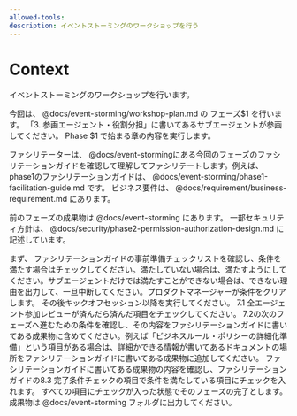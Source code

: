 ```yaml
---
allowed-tools:
description: イベントストーミングのワークショップを行う
---
```


# Context

イベントストーミングのワークショップを行います。

今回は、 @docs/event-storming/workshop-plan.md の フェーズ$1 を行います。
「3. 参画エージェント・役割分担」に書いてあるサブエージェントが参画してください。
Phase $1 で始まる章の内容を実行します。

ファシリテーターは、 @docs/event-stormingにある今回のフェーズのファシリテーションガイドを確認して理解してファシリテートします。例えば、phase1のファシリテーションガイドは、 @docs/event-storming/phase1-facilitation-guide.md です。
ビジネス要件は、 @docs/requirement/business-requirement.md にあります。

前のフェーズの成果物は @docs/event-storming にあります。
一部セキュリティ方針は、 @docs/security/phase2-permission-authorization-design.md に記述しています。

まず、 ファシリテーションガイドの事前準備チェックリストを確認し、条件を満たす場合はチェックしてください。満たしていない場合は、満たすようにしてください。サブエージェントだけでは満たすことができない場合は、できない理由を出力して、一旦中断してください。プロダクトマネージャーが条件をクリアします。
その後キックオフセッション以降を実行してください。
7.1 全エージェント参加レビューが済んだら済んだ項目をチェックしてください。
7.2の次のフェーズへ進むための条件を確認し、その内容をファシリテーションガイドに書いてある成果物に含めてください。例えば「ビジネスルール・ポリシーの詳細化準備」という項目がある場合は、詳細かできる情報が書いてあるドキュメントの場所をファシリテーションガイドに書いてある成果物に追加してください。
ファシリテーションガイドに書いてある成果物の内容を確認し、ファシリテーションガイドの8.3 完了条件チェックの項目で条件を満たしている項目にチェックを入れます。
すべての項目にチェックが入った状態でそのフェーズの完了とします。
成果物は @docs/event-storming フォルダに出力してください。
